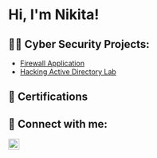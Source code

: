 <h1>Hi, I'm Nikita! 

<h2>👨‍💻 Cyber Security Projects:</h2>

- [Firewall Application](https://github.com/NikitaKerai/FirewallApplication) 
- [Hacking Active Directory Lab](https://github.com/NikitaKerai/HackingActiveDirectoryLab) 


<h2>📄 Certifications </h2>


<h2> 🤳 Connect with me:</h2>


[<img align="left" alt="NikitaKerai | LinkedIn" width="22px" src="https://cdn.jsdelivr.net/npm/simple-icons@v3/icons/linkedin.svg" />][linkedin]


[linkedin]: https://www.linkedin.com/in/nikita-k-663293120/

<!--
**joshmadakor1/joshmadakor1** is a ✨ _special_ ✨ repository because its `README.md` (this file) appears on your GitHub profile.

Here are some ideas to get you started:

- 🔭 I’m currently working on ...
- 🌱 I’m currently learning ...
- 👯 I’m looking to collaborate on ...
- 🤔 I’m looking for help with ...
- 💬 Ask me about ...
- 📫 How to reach me: ...
- 😄 Pronouns: ...
- ⚡ Fun fact: ...
-->
